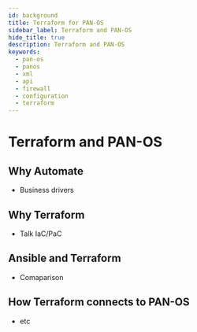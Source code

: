 ```yaml
---
id: background
title: Terraform for PAN-OS
sidebar_label: Terraform and PAN-OS
hide_title: true
description: Terraform and PAN-OS
keywords:
  - pan-os
  - panos
  - xml
  - api
  - firewall
  - configuration
  - terraform
---
```


# Terraform and PAN-OS

## Why Automate

- Business drivers

## Why Terraform

- Talk IaC/PaC

## Ansible and Terraform

- Comaparison

## How Terraform connects to PAN-OS

- etc

